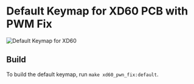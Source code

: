 # Default Keymap for XD60 PCB with PWM Fix

![Default Keymap for XD60](https://img.alicdn.com/imgextra/i1/1713761720/TB2K0gTalPxQeBjy1XcXXXHzVXa_!!1713761720.png)

## Build
To build the default keymap, run `make xd60_pwn_fix:default`.
